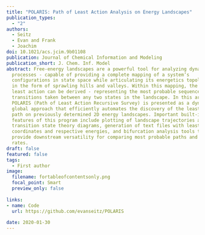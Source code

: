 ```yaml
---
title: "POLARIS: Path of Least Action Analysis on Energy Landscapes"
publication_types:
  - "2"
authors:
  - Seitz
  - Evan and Frank
  - Joachim
doi: 10.1021/acs.jcim.9b01108
publication: Journal of Chemical Information and Modeling
publication_short: J. Chem. Inf. Model
abstract: Free-energy landscapes are a powerful tool for analyzing dynamical
  processes - capable of providing a complete mapping of a system’s
  configurations in state space while articulating its energetics topologically
  in the form of sprawling hills and valleys. Within this mapping, the path of
  least action can be derived - representing the most probable sequence of
  transitions taken between any two states in the landscape. In this article,
  POLARIS (Path of Least Action Recursive Survey) is presented as a dynamic,
  global approach that efficiently automates the discovery of the least action
  path on previously determined 2D energy landscapes. Important built-in
  features of this program include plotting of landscape trajectories and
  transition state theory diagrams, generation of text files with least action
  coordinates and respective energies, and bifurcation analysis tools that
  provide downstream versatility for comparing most probable paths and reaction
  rates.
draft: false
featured: false
tags:
  - First author
image:
  filename: fortableofcontentsonly.png
  focal_point: Smart
  preview_only: false
  
links: 
- name: Code
  url: https://github.com/evanseitz/POLARIS
  
date: 2020-01-30
---
```

